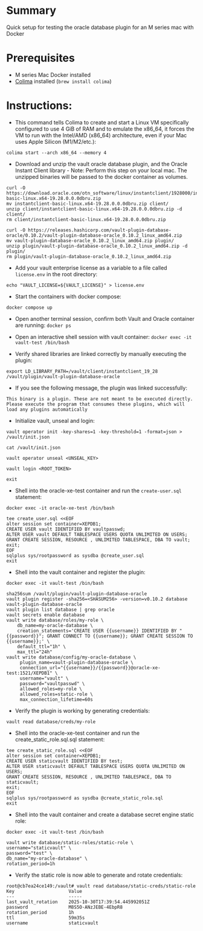 # Summary
Quick setup for testing the oracle database plugin for an M series mac with Docker

# Prerequisites
- M series Mac Docker installed
- [Colima](https://github.com/abiosoft/colima#installation) installed (`brew install colima`)

# Instructions:
- This command tells Colima to create and start a Linux VM specifically configured to use 4 GiB of RAM and to emulate the x86_64, it forces the VM to run with the Intel/AMD (x86_64) architecture, even if your Mac uses Apple Silicon (M1/M2/etc.): 

`colima start --arch x86_64 --memory 4`
- Download and unzip the vault oracle database plugin, and the Oracle Instant Client library
      - Note: Perform this step on your local mac. The unzipped binaries will be passed to the docker container as volumes.

```
curl -O https://download.oracle.com/otn_software/linux/instantclient/1928000/instantclient-basic-linux.x64-19.28.0.0.0dbru.zip
mv instantclient-basic-linux.x64-19.28.0.0.0dbru.zip client/ 
unzip client/instantclient-basic-linux.x64-19.28.0.0.0dbru.zip -d client/ 
rm client/instantclient-basic-linux.x64-19.28.0.0.0dbru.zip

curl -O https://releases.hashicorp.com/vault-plugin-database-oracle/0.10.2/vault-plugin-database-oracle_0.10.2_linux_amd64.zip
mv vault-plugin-database-oracle_0.10.2_linux_amd64.zip plugin/
unzip plugin/vault-plugin-database-oracle_0.10.2_linux_amd64.zip -d plugin/
rm plugin/vault-plugin-database-oracle_0.10.2_linux_amd64.zip
```

- Add your vault enterprise license as a variable to a file called `license.env` in the root directory:

`echo "VAULT_LICENSE=${VAULT_LICENSE}" > license.env`
- Start the containers with docker compose:

`docker compose up`

- Open another terminal session, confirm both Vault and Oracle container are running:
`docker ps`

- Open an interactive shell session with vault container:
`docker exec -it vault-test /bin/bash`

- Verify shared libraries are linked correctly by manually executing the plugin:
```
export LD_LIBRARY_PATH=/vault/client/instantclient_19_28
/vault/plugin/vault-plugin-database-oracle
```
 - If you see the following message, the plugin was linked successfully:
```
This binary is a plugin. These are not meant to be executed directly.
Please execute the program that consumes these plugins, which will
load any plugins automatically
```
- Initialize vault, unseal and login:
```
vault operator init -key-shares=1 -key-threshold=1 -format=json > /vault/init.json

cat /vault/init.json

vault operator unseal <UNSEAL_KEY>

vault login <ROOT_TOKEN>

exit
```
- Shell into the oracle-xe-test container and run the `create-user.sql` statement:

`docker exec -it oracle-xe-test /bin/bash`

```
tee create_user.sql <<EOF
alter session set container=XEPDB1;
CREATE USER vault IDENTIFIED BY vaultpasswd;
ALTER USER vault DEFAULT TABLESPACE USERS QUOTA UNLIMITED ON USERS;
GRANT CREATE SESSION, RESOURCE , UNLIMITED TABLESPACE, DBA TO vault;
exit;
EOF
sqlplus sys/rootpassword as sysdba @create_user.sql
exit
```
- Shell into the vault container and register the plugin:

`docker exec -it vault-test /bin/bash`

```
sha256sum /vault/plugin/vault-plugin-database-oracle
vault plugin register -sha256=<SHASUM256> -version=v0.10.2 database vault-plugin-database-oracle
vault plugin list database | grep oracle
vault secrets enable database
vault write database/roles/my-role \
    db_name=my-oracle-database \
    creation_statements='CREATE USER {{username}} IDENTIFIED BY "{{password}}"; GRANT CONNECT TO {{username}}; GRANT CREATE SESSION TO {{username}};' \
    default_ttl="1h" \
    max_ttl="24h"
vault write database/config/my-oracle-database \
     plugin_name=vault-plugin-database-oracle \
     connection_url="{{username}}/{{password}}@oracle-xe-test:1521/XEPDB1" \
     username="vault" \
     password="vaultpasswd" \
     allowed_roles=my-role \
     allowed_roles=static-role \
     max_connection_lifetime=60s
```
- Verify the plugin is working by generating credentials:

`vault read database/creds/my-role`

- Shell into the oracle-xe-test container and run the create_static_role.sql.sql statement:

```
tee create_static_role.sql <<EOF
alter session set container=XEPDB1;
CREATE USER staticvault IDENTIFIED BY test;
ALTER USER staticvault DEFAULT TABLESPACE USERS QUOTA UNLIMITED ON USERS;
GRANT CREATE SESSION, RESOURCE , UNLIMITED TABLESPACE, DBA TO staticvault;
exit;
EOF
sqlplus sys/rootpassword as sysdba @create_static_role.sql
exit
```

- Shell into the vault container and create a database secret engine static role:

```
docker exec -it vault-test /bin/bash

```
```
vault write database/static-roles/static-role \
username="staticvault" \
password="test" \
db_name="my-oracle-database" \
rotation_period=1h
```

- Verify the static role is now able to generate and rotate credentials:

```
root@cb7ea24ce149:/vault# vault read database/static-creds/static-role 
Key                    Value
---                    -----
last_vault_rotation    2025-10-30T17:39:54.445992051Z
password               M8S5O-ANzJEBE-4EbpR8
rotation_period        1h
ttl                    59m35s
username               staticvault
```